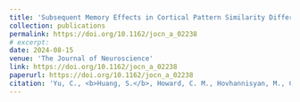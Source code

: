 ```yaml
---
title: 'Subsequent Memory Effects in Cortical Pattern Similarity Differ by Semantic Class'
collection: publications
permalink: https://doi.org/10.1162/jocn_a_02238
# excerpt: 
date: 2024-08-15
venue: 'The Journal of Neuroscience'
link: https://doi.org/10.1162/jocn_a_02238
paperurl: https://doi.org/10.1162/jocn_a_02238
citation: 'Yu, C., <b>Huang, S.</b>, Howard, C. M., Hovhannisyan, M., Clarke, A., Cabeza, R., & Davis, S. W. (2024). Subsequent Memory Effects in Cortical Pattern Similarity Differ by Semantic Class. <i>Journal of Cognitive Neuroscience</i>, 1-12.'
---
```

